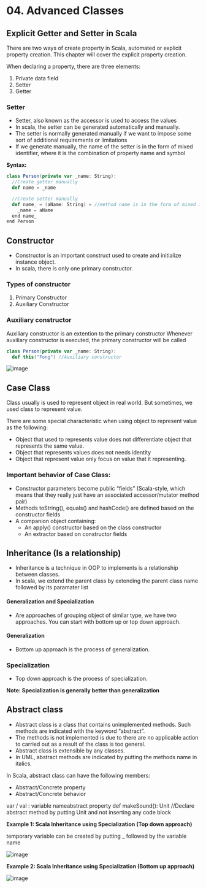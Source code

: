 # 04. Advanced Classes

## Explicit Getter and Setter in Scala
There are two ways of create property in Scala, automated or explicit property creation. This chapter will cover the explicit property creation.

When declaring a property, there are three elements:
1. Private data field
2. Setter
3. Getter

### Setter
- Setter, also known as the accessor is used to access the values
- In scala, the setter can be generated automatically and manually.
- The setter is normally generated manually if we want to impose some sort of additional requirements or limitations
- If we generate manually, the name of the setter is in the form of mixed identifier, where it is the combination of property name and symbol

**Syntax:**

```scala
class Person(private var _name: String):
  //Create getter manually
  def name = _name

  //Create setter manually
  def name_ = (aName: String) = //method name is in the form of mixed identifier
    _name = aName
  end name_
end Person
```

## Constructor
- Constructor is an important construct used to create and initialize instance object.
- In scala, there is only one primary constructor.

### Types of constructor
1. Primary Constructor
2. Auxiliary Constructor
   
### Auxiliary constructor
Auxiliary constructor is an extention to the primary constructor
Whenever auxiliary constructor is executed, the primary constructor will be called

```scala
class Person(private var _name: String):
  def this("Fong") //Auxiliary constructor
```

![image](https://github.com/user-attachments/assets/7846d8f6-1f9c-4751-8b80-938fceade2e9)

## Case Class
Class usually is used to represent object in real world. But sometimes, we used class to represent value. 

There are some special characteristic when using object to represent value as the following:
- Object that used to represents value does not differentiate object that represents the same value.
- Object that represents values does not needs identity
- Object that represent value only focus on value that it representing.

### Important behavior of Case Class:
- Constructor parameters become public “fields” (Scala-style, which means that they really just have an associated accessor/mutator method pair)
- Methods toString(), equals() and hashCode() are defined based on the constructor fields
- A companion object containing:
  - An apply() constructor based on the class constructor
  - An extractor based on constructor fields



## Inheritance (Is a relationship)
- Inheritance is a technique in OOP to implements is a relationship between classes.
- In scala, we extend the parent class by extending the parent class name followed by its paramater list

#### Generalization and Specialization
- Are approaches of grouping object of similar type, we have two approaches. You can start with bottom up or top down approach.

#### Generalization
- Bottom up approach is the process of generalization. 

### Specialization
- Top down approach is the process of specialization. 

**Note: Specialization is generally better than generalization**

## Abstract class
- Abstract class is a class that contains unimplemented methods. Such methods are indicated with the keyword “abstract”.
- The methods is not implemented is due to there are no applicable action to carried out as a result of the class is too general.
- Abstract class is extensible by any classes.
- In UML, abstract methods are indicated by putting the methods name in italics.

In Scala, abstract class can have the following members:
- Abstract/Concrete property
- Abstract/Concrete behavior

var / val : variable nameabstract property
def makeSound(): Unit //Declare abstract method by putting Unit and not inserting any code block

**Example 1: Scala Inheritance using Specialization (Top down approach)**

temporary variable can be created by putting _ followed by the variable name

![image](https://github.com/user-attachments/assets/7c438d92-0e38-48d8-b353-e7b37e64b785)

**Example 2: Scala Inheritance using Specialization (Bottom up approach)**

![image](https://github.com/user-attachments/assets/c53a99be-5f7f-44f8-9948-05febc040d89)







